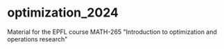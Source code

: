 # optimization_2024
Material for the EPFL course MATH-265 "Introduction to optimization and operations research"
